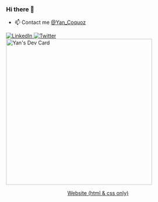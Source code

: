 ### Hi there 👋

* 📫 Contact me [@Yan_Coquoz](https://twitter.com/Yan_Coquoz)
<!-- * ![Metrics](https://raw.githubusercontent.com/Yan-Coquoz/Yan-Coquoz/github-metrics/github-metrics.svg) -->

<div align="left">
  
  <a href="https://www.linkedin.com/in/yan-coquoz-41081b194" target="_blank">
    <img
      src="https://img.shields.io/static/v1?logo=linkedin&style=flat-square&color=0072b1&label=LinkedIn&message=%E2%98%86"
      alt="LinkedIn"
    />
  </a>
  
  <a href="https://twitter.com/Yan_Coquoz" target="_blank">
    <img
      src="https://img.shields.io/twitter/follow/Yan_Coquoz?label=Twitter&logo=twitter&style=flat-square&color=1da1f2&logoColor=ffffff"
      alt="Twitter"
    />
  </a>
  
<a href="https://app.daily.dev/Dislok">
  <img src="https://api.daily.dev/devcards/017713812e394d3998717ac806a7f902.png?r=tvi" width="400" alt="Yan's Dev Card"/>
  </a>
  
</div>

<p align="center">
  <a href="https://yan-coquoz.github.io/Mon_Portfolio/">Website (html & css only)</a> 
</p>
